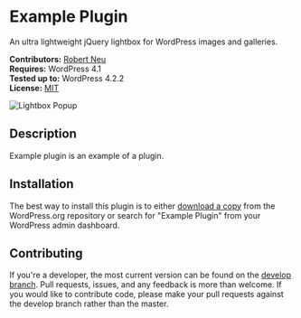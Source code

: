 # Example Plugin

An ultra lightweight jQuery lightbox for WordPress images and galleries.

__Contributors:__ [Robert Neu](https://github.com/robneu)  
__Requires:__ WordPress 4.1  
__Tested up to:__ WordPress 4.2.2  
__License:__ [MIT](http://www.gnu.org/licenses/gpl-2.0.html)  

![Lightbox Popup](https://cloud.githubusercontent.com/assets/2184093/7943642/6885759a-092b-11e5-943c-c9211653a1e4.png)

## Description ##

Example plugin is an example of a plugin.

## Installation ##

The best way to install this plugin is to either [download a copy](https://wordpress.org/plugins/example-plugin/) from the WordPress.org repository or search for "Example Plugin" from your WordPress admin dashboard.

## Contributing ##

If you're a developer, the most current version can be found on the [develop branch](https://github.com/wpsitecare/example-plugin/tree/develop). Pull requests, issues, and any feedback is more than welcome. If you would like to contribute code, please make your pull requests against the develop branch rather than the master.

